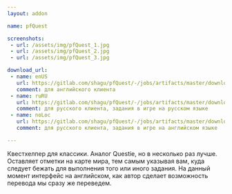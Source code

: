 ```yaml
---
layout: addon

name: pfQuest

screenshots:
 - url: /assets/img/pfQuest_1.jpg
 - url: /assets/img/pfQuest_2.jpg
 - url: /assets/img/pfQuest_3.jpg

download_url:
 - name: enUS
   url: https://gitlab.com/shagu/pfQuest/-/jobs/artifacts/master/download?job=enUS
   comment: для английского клиента
 - name: ruRU
   url: https://gitlab.com/shagu/pfQuest/-/jobs/artifacts/master/download?job=ruRU
   comment: для русского клиента, задания в игре на русском языке
 - name: noLoc
   url: https://gitlab.com/shagu/pfQuest/-/jobs/artifacts/master/download?job=noLoc
   comment: для русского клиента, задания в игре на английском языке

---
```


Квестхелпер для классики. Аналог Questie, но в несколько раз лучше. Оставляет отметки на карте мира, тем самым указывая вам, куда следует бежать для выполнения того или иного задания. На данный момент интерфейс на английском, как автор сделает возможность перевода мы сразу же переведем.

